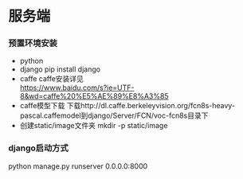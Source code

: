 # 服务端

### 预置环境安装
* python
* django
    pip install django
* caffe
    caffe安装详见  
    https://www.baidu.com/s?ie=UTF-8&wd=caffe%20%E5%AE%89%E8%A3%85  
* caffe模型下载
    下载http://dl.caffe.berkeleyvision.org/fcn8s-heavy-pascal.caffemodel到django/Server/FCN/voc-fcn8s目录下  
* 创建static/image文件夹
    mkdir -p static/image

### django启动方式  
python manage.py runserver 0.0.0.0:8000  
